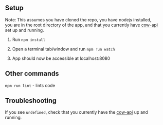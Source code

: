 ## Setup
Note: This assumes you have cloned the repo, you have nodejs installed, you are in the root directory of the app,
and that you currently have [cow-api](https://github.com/joewang704/cow-api) set up and running.

1) Run `npm install`

2) Open a terminal tab/window and run `npm run watch`

3) App should now be accessible at localhost:8080

## Other commands

`npm run lint` - lints code

## Troubleshooting

If you see `undefined`, check that you currently have the [cow-api](https://github.com/joewang704/cow-api) up and running.
